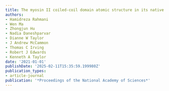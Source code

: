```yaml
---
title: The myosin II coiled-coil domain atomic structure in its native environment
authors:
- Hamidreza Rahmani
- Wen Ma
- Zhongjun Hu
- Nadia Daneshparvar
- Dianne W Taylor
- J Andrew McCammon
- Thomas C Irving
- Robert J Edwards
- Kenneth A Taylor
date: '2021-01-01'
publishDate: '2025-02-11T15:35:59.199980Z'
publication_types:
- article-journal
publication: '*Proceedings of the National Academy of Sciences*'
---
```

